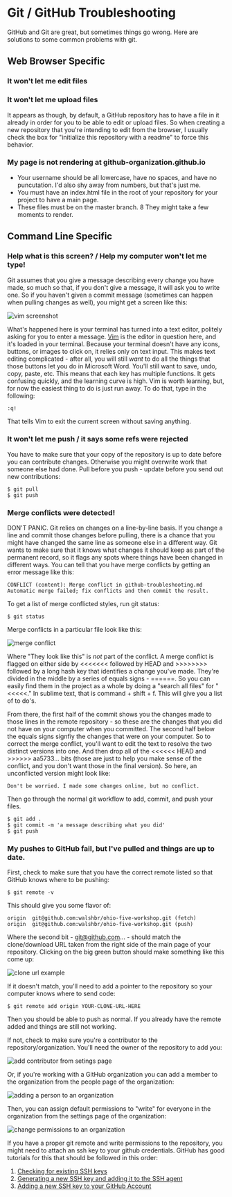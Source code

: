 # Git / GitHub Troubleshooting

GitHub and Git are great, but sometimes things go wrong. Here are solutions to some common problems with git.

## Web Browser Specific

### It won't let me edit files

### It won't let me upload files

It appears as though, by default, a GitHub repository has to have a file in it already in order for you to be able to edit or upload files. So when creating a new repository that you're intending to edit from the browser, I usually check the box for "initialize this repository with a readme" to force this behavior.

### My page is not rendering at github-organization.github.io

* Your username should be all lowercase, have no spaces, and have no puncutation. I'd also shy away from numbers, but that's just me.
* You must have an index.html file in the root of your repository for your project to have a main page.
* These files must be on the master branch.
8 They might take a few moments to render.

## Command Line Specific

### Help what is this screen? / Help my computer won't let me type!

Git assumes that you give a message describing every change you have made, so much so that, if you don't give a message, it will ask you to write one. So if you haven't given a commit message (sometimes can happen when pulling changes as well), you might get a screen like this:

![vim screenshot](images/vim.png)

What's happened here is your terminal has turned into a text editor, politely asking for you to enter a message. [Vim](http://www.vim.org/) is the editor in question here, and it's loaded in your terminal. Because your terminal doesn't have any icons, buttons, or images to click on, it relies only on text input. This makes text editing complicated - after all, you will still *want* to do all the things that those buttons let you do in Microsoft Word. You'll still want to save, undo, copy, paste, etc. This means that each key has multiple functions. It gets confusing quickly, and the learning curve is high. Vim is worth learning, but, for now the easiest thing to do is just run away. To do that, type in the following:

```
:q!
```
That tells Vim to exit the current screen without saving anything.

### It won't let me push / it says some refs were rejected

You have to make sure that your copy of the repository is up to date before you can contribute changes. Otherwise you might overwrite work that someone else had done. Pull before you push - update before you send out new contributions:

```
$ git pull
$ git push
```

### Merge conflicts were detected!

DON'T PANIC. Git relies on changes on a line-by-line basis. If you change a line and commit those changes before pulling, there is a chance that you might have changed the same line as someone else in a different way. Git wants to make sure that it knows what changes it should keep as part of the permanent record, so it flags any spots where things have been changed in different ways. You can tell that you have merge conflicts by getting an error message like this:

```
CONFLICT (content): Merge conflict in github-troubleshooting.md
Automatic merge failed; fix conflicts and then commit the result.
```

To get a list of merge conflicted styles, run git status:

```
$ git status
```

Merge conflicts in a particular file look like this:

![merge conflict](images/merge-conflict.png)

Where "They look like this" is _not_ part of the conflict. A merge conflict is flagged on either side by <<<<<<< followed by HEAD and >>>>>>>> followed by a long hash key that identifies a change you've made. They're divided in the middle by a series of equals signs - ======. So you can easily find them in the project as a whole by doing a "search all files" for "<<<<<." In sublime text, that is command + shift + f. This will give you a list of to do's.

From there, the first half of the commit shows you the changes made to those lines in the remote repository - so these are the changes that you did not have on your computer when you committed. The second half below the equals signs signfiy the changes that were on your computer. So to correct the merge conflict, you'll want to edit the text to resolve the two distinct versions into one. And then drop all of the <<<<<< HEAD and >>>>>> aa5733… bits (those are just to help you make sense of the conflict, and you don't want those in the final version). So here, an unconflicted version might look like:

```
Don't be worried. I made some changes online, but no conflict.
```
Then go through the normal git workflow to add, commit, and push your files.

```
$ git add .
$ git commit -m 'a message describing what you did'
$ git push
```

### My pushes to GitHub fail, but I've pulled and things are up to date.
First, check to make sure that you have the correct remote listed so that GitHub knows where to be pushing:

```
$ git remote -v
```
This should give you some flavor of:
```
origin	git@github.com:walshbr/ohio-five-workshop.git (fetch)
origin	git@github.com:walshbr/ohio-five-workshop.git (push)
```
Where the second bit - git@github.com… - should match the clone/download URL taken from the right side of the main page of your repository. Clicking on the big green button should make something like this come up:

![clone url example](images/clone-url.png)

If it doesn't match, you'll need to add a pointer to the repository so your computer knows where to send code:

```
$ git remote add origin YOUR-CLONE-URL-HERE
```

Then you should be able to push as normal. If you already have the remote added and things are still not working.

If not, check to make sure you're a contributor to the repository/organization. You'll need the owner of the repository to add you:

![add contributor from setings page](images/add-contributor.png)

Or, if you're working with a GitHub organization you can add a member to the organization from the people page of the organization:

![adding a person to an organization](images/add-person-to-organization.png)

Then, you can assign default permissions to "write" for everyone in the organization from the settings page of the organization:

![change permissions to an organization](images/change-permissions-org.png)

If you have a proper git remote and write permissions to the repository, you might need to attach an ssh key to your github credentials. GitHub has good tutorials for this that should be followed in this order: 

1. [Checking for existing SSH keys](https://help.github.com/articles/generating-a-new-ssh-key-and-adding-it-to-the-ssh-agent/)
2. [Generating a new SSH key and adding it to the SSH agent](https://help.github.com/articles/generating-a-new-ssh-key-and-adding-it-to-the-ssh-agent/)
3. [Adding a new SSH key to your GitHub Account](https://help.github.com/articles/adding-a-new-ssh-key-to-your-github-account/)